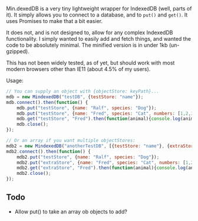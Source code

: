 Min.dexedDB is a very tiny lightweight wrapper for IndexedDB (well, parts of it). It simply allows you to connect to a database, and to `put()` and `get()`. It uses Promises to make that a bit easier.

It does not, and is not designed to, allow for any complex IndexedDB functionality. I simply wanted to easily add and fetch things, and wanted the code to be absolutely minimal. The minified version is in under 1kb (un-gzipped).

This has not been widely tested, as of yet, but should work with most modern browsers other than IE11 (about 4.5% of my users).

Usage:

```javascript
// You can supply an object with {objectStore: keyPath}...
mdb = new MindexedDB("testDB", {testStore: "name"});
mdb.connect().then(function() {
    mdb.put("testStore", {name: "Ralf", species: "Dog"});
    mdb.put("testStore", {name: "Fred", species: "Cat", numbers: [1,2,3]});
    mdb.get("testStore", "Fred").then(function(animal){console.log(animal.result)});
    mdb.close();
});

// Or an array if you want multiple objectStores:
mdb2 = new MindexedDB("anotherTestDB", [{testStore: "name"}, {extraStore: "name"}]);
mdb2.connect().then(function() {
    mdb2.put("testStore", {name: "Ralf", species: "Dog"});
    mdb2.put("extraStore", {name: "Fred", species: "Cat", numbers: [1,2,3]});
    mdb2.get("extraStore", "Fred").then(function(animal){console.log(animal.result)});
    mdb2.close();
});
```

## Todo

- Allow put() to take an array ob objects to add?